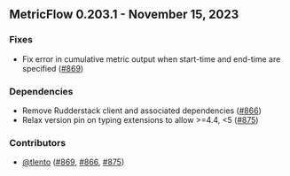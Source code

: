 ## MetricFlow 0.203.1 - November 15, 2023

### Fixes

- Fix error in cumulative metric output when start-time and end-time are specified ([#869](https://github.com/dbt-labs/metricflow/issues/869))

### Dependencies

- Remove Rudderstack client and associated dependencies ([#866](https://github.com/dbt-labs/metricflow/pull/866))
- Relax version pin on typing extensions to allow >=4.4, <5 ([#875](https://github.com/dbt-labs/metricflow/pull/875))

### Contributors
- [@tlento](https://github.com/tlento) ([#869](https://github.com/dbt-labs/metricflow/issues/869), [#866](https://github.com/dbt-labs/metricflow/pull/866), [#875](https://github.com/dbt-labs/metricflow/pull/875))
